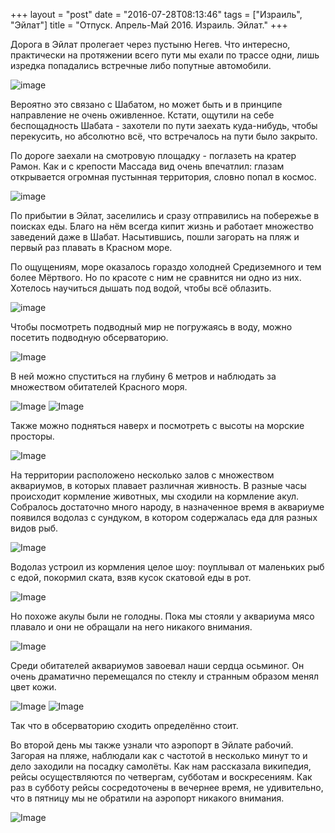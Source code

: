 +++
layout = "post"
date = "2016-07-28T08:13:46"
tags = ["Израиль", "Эйлат"]
title = "Отпуск. Апрель-Май 2016. Израиль. Эйлат."
+++

Дорога в Эйлат пролегает через пустыню Негев. Что интересно, практически на протяжении всего пути мы ехали по трассе одни, лишь изредка попадались встречные либо попутные автомобили.   


![image](/blog/2016/07/vacation-april-may-2015-israel-eilat-1.jpg)

Вероятно это связано с Шабатом, но может быть и в принципе направление не очень оживленное. Кстати, ощутили на себе беспощадность Шабата - захотели по пути заехать куда-нибудь, чтобы перекусить, но абсолютно всё, что встречалось на пути было закрыто. 

По дороге заехали на смотровую площадку - поглазеть на кратер Рамон. Как и с крепости Массада вид очень впечатлил: глазам открывается огромная пустынная территория, словно попал в космос.

![image](/blog/2016/07/vacation-april-may-2015-israel-eilat-2.jpg)

По прибытии в Эйлат, заселились и сразу отправились на побережье в поисках еды. Благо на нём всегда кипит жизнь и работает множество заведений даже в Шабат. Насытившись, пошли загорать на пляж и первый раз плавать в Красном море.

По ощущениям, море оказалось гораздо холодней Средиземного и тем более Мёртвого. Но по красоте с ним не сравнится ни одно из них. Хотелось научиться дышать под водой, чтобы всё облазить.

![image](/blog/2016/07/vacation-april-may-2015-israel-eilat-3.jpg)

Чтобы посмотреть подводный мир не погружаясь в воду, можно посетить подводную обсерваторию. 

![Image](/blog/2016/07/vacation-april-may-2015-israel-eilat-4.jpg)

В ней можно спуститься на глубину 6 метров и наблюдать за множеством обитателей Красного моря. 

![Image](/blog/2016/07/vacation-april-may-2015-israel-eilat-5.jpg)
![Image](/blog/2016/07/vacation-april-may-2015-israel-eilat-6.jpg)

Также можно подняться наверх и посмотреть с высоты на морские просторы.

![Image](/blog/2016/07/vacation-april-may-2015-israel-eilat-7.jpg)

На территории расположено несколько залов с множеством аквариумов, в которых плавает различная живность. В разные часы происходит кормление животных, мы сходили на кормление акул. Собралось достаточно много народу, в назначенное время в аквариуме появился водолаз с сундуком, в котором содержалась еда для разных видов рыб. 

![Image](/blog/2016/07/vacation-april-may-2015-israel-eilat-8.jpg)

Водолаз устроил из кормления целое шоу: поуплывал от маленьких рыб с едой, покормил ската, взяв кусок скатовой еды в рот. 

![Image](/blog/2016/07/vacation-april-may-2015-israel-eilat-9.jpg)

Но похоже акулы были не голодны. Пока мы стояли у аквариума мясо плавало и они не обращали на него никакого внимания. 

![Image](/blog/2016/07/vacation-april-may-2015-israel-eilat-10.jpg)

Среди обитателей аквариумов завоевал наши сердца осьминог. Он очень драматично перемещался по стеклу и странным образом менял цвет кожи.

![Image](/blog/2016/07/vacation-april-may-2015-israel-eilat-11.jpg)
![Image](/blog/2016/07/vacation-april-may-2015-israel-eilat-12.jpg)

Так что в обсерваторию сходить определённо стоит.

Во второй день мы также узнали что аэропорт в Эйлате рабочий. Загорая на пляже, наблюдали как с частотой в несколько минут то и дело заходили на посадку самолёты. Как нам рассказала википедия, рейсы осуществляются по четвергам, субботам и воскресениям. Как раз в субботу рейсы сосредоточены в вечернее время, не удивительно, что в пятницу мы не обратили на аэропорт никакого внимания.

![Image](/blog/2016/07/vacation-april-may-2015-israel-eilat-13.jpg)